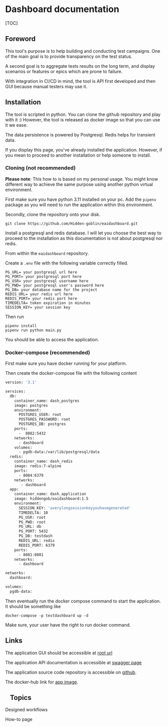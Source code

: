 # Dashboard documentation

[TOC]

## Foreword

This tool's purpose is to help building and conducting test campaigns. One of the main goal is to provide transparency on the test status.

A second goal is to aggregate tests results on the long term, and display scenarios or features or epics which are prone to failure.

With integration in CI/CD in mind, the tool is API first developed and then GUI because manual testers may use it.

## Installation

The tool is scripted in python. You can clone the github repository and play with it :) However, the tool is 
released as docker image so that you can use it we ease.

The data persistence is powered by Postgresql. Redis helps for transient data.

If you display this page, you've already installed the application. However, if you mean to proceed to another 
installation or help someone to install.

### Cloning (not recommended)

**Please note**: This how to is based on my personal usage. You might know different way to achieve the same purpose 
using another python virtual environment.

First make sure you have python 3.11 installed on your pc. Add the `pipenv` package as you will need to run the 
application within this environment.

Secondly, clone the repository onto your disk. 

```commandline
git clone https://github.com/Hidden-goblin/eaidashboard.git
```

Install a postgresql and redis database. I will let you choose the best way to proceed to the installation as this 
documentation is not about postgresql nor redis.

From within the `eaidashboard` repository.

Create a `.env` file with the following variable correctly filled.

```
PG_URL= your postgresql url here
PG_PORT= your postgresql port here
PG_USR= your postgresql username here
PG_PWD= your postgresql user's password here
PG_DB= your database name for the project
REDIS_URL= your redis url here
REDIS_PORT= your redis port here
TIMEDELTA= token expiration in minutes
SESSION_KEY= your session key
```

Then run

```commandline
pipenv install
pipenv run python main.py
```

You should be able to access the application.

### Docker-compose (recommended)

First make sure you have docker running for your platform.

Then create the docker-compose file with the following content

```dockerfile
version: '3.1'

services:
  db:
    container_name: dash_postgres
    image: postgres
    environment:
      POSTGRES_USER: root
      POSTGRES_PASSWORD: root
      POSTGRES_DB: postgres
    ports:
      -  8082:5432
    networks:
      - dashboard
    volumes:
      - pgdb-data:/var/lib/postgresql/data
  redis:
    container_name: dash_redis
    image: redis:7-alpine
    ports:
      - 8084:6379
    networks:
       - dashboard
  app:
    container_name: dash_application
    image: hiddengob/eaidashboard:1.5
    environment:
      SESSION_KEY: 'averylongsessionkeyyouhavegenerated'  
      TIMEDELTA: 10
      PG_USR: root
      PG_PWD: root
      PG_URL: db
      PG_PORT: 5432
      PG_DB: testdash
      REDIS_URL: redis
      REDIS_PORT: 6379
    ports:
      - 8081:8081
    networks:
      - dashboard

networks:
  dashboard:

volumes:
  pgdb-data:
```

Then eventually run the docker compose command to start the application. It should be something like

```commandline
docker-compose -p testdashboard up -d
```

Make sure, your user have the right to run docker command.

## Links

The application GUI should be accessible at [root url](/)

The application API documentation is accessible at [swagger page](/docs)

The application source code repository is accessible on [github](https://github.com/Hidden-goblin/eaidashboard).

The docker-hub link for [app image](https://hub.docker.com/r/hiddengob/eaidashboard).

## <img height="10" src="/assets/camera.svg" width="10"/> Topics

<a class="link-primary" hx-get="/documentation/00-workflows.md">Designed workflows</a>

<a class="link-primary" hx-get="/documentation/00-how_to.md">How-to page</a>




